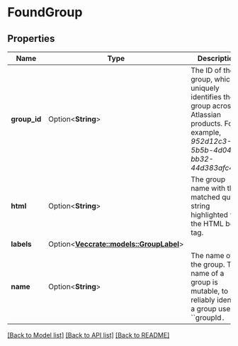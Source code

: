 # FoundGroup

## Properties

Name | Type | Description | Notes
------------ | ------------- | ------------- | -------------
**group_id** | Option<**String**> | The ID of the group, which uniquely identifies the group across all Atlassian products. For example, *952d12c3-5b5b-4d04-bb32-44d383afc4b2*. | [optional]
**html** | Option<**String**> | The group name with the matched query string highlighted with the HTML bold tag. | [optional]
**labels** | Option<[**Vec<crate::models::GroupLabel>**](GroupLabel.md)> |  | [optional]
**name** | Option<**String**> | The name of the group. The name of a group is mutable, to reliably identify a group use ``groupId`.` | [optional]

[[Back to Model list]](../README.md#documentation-for-models) [[Back to API list]](../README.md#documentation-for-api-endpoints) [[Back to README]](../README.md)


